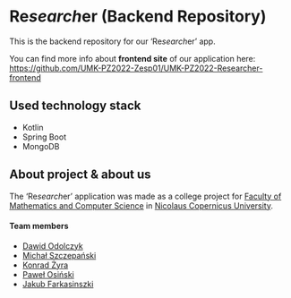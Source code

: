 # Re*search*er (Backend Repository)

This is the backend repository for our ‘Re*search*er’ app.

You can find more info about **frontend site** of our application here: https://github.com/UMK-PZ2022-Zesp01/UMK-PZ2022-Researcher-frontend

## Used technology stack
* Kotlin
* Spring Boot
* MongoDB

## About project & about us

The ‘Re*search*er’ application was made as a college project for [Faculty of Mathematics and Computer Science](https://www.mat.umk.pl/) in [Nicolaus Copernicus University](https://www.umk.pl).

#### Team members
* [Dawid Odolczyk](https://github.com/odolczykd)
* [Michał Szczepański](https://github.com/RimbiBimbi1)
* [Konrad Żyra](https://github.com/Zyrekk)
* [Paweł Osiński](https://github.com/osik2000)
* [Jakub Farkasinszki](https://github.com/JJJayKob)